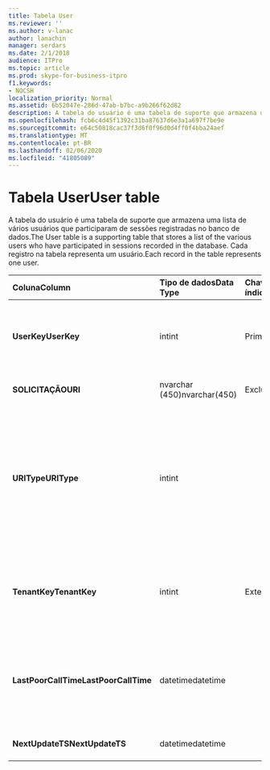 ```yaml
---
title: Tabela User
ms.reviewer: ''
ms.author: v-lanac
author: lanachin
manager: serdars
ms.date: 2/1/2018
audience: ITPro
ms.topic: article
ms.prod: skype-for-business-itpro
f1.keywords:
- NOCSH
localization_priority: Normal
ms.assetid: 6b52047e-286d-47ab-b7bc-a9b266f62d82
description: A tabela do usuário é uma tabela de suporte que armazena uma lista de vários usuários que participaram de sessões registradas no banco de dados. Cada registro na tabela representa um usuário.
ms.openlocfilehash: fcb6c4d45f1392c31ba87637d6e3a1a697f7be9e
ms.sourcegitcommit: e64c50818cac37f3d6f0f96d0d4ff0f4bba24aef
ms.translationtype: MT
ms.contentlocale: pt-BR
ms.lasthandoff: 02/06/2020
ms.locfileid: "41805089"
---
```

# <a name="user-table"></a><span data-ttu-id="a23e3-104">Tabela User</span><span class="sxs-lookup"><span data-stu-id="a23e3-104">User table</span></span>
 
<span data-ttu-id="a23e3-105">A tabela do usuário é uma tabela de suporte que armazena uma lista de vários usuários que participaram de sessões registradas no banco de dados.</span><span class="sxs-lookup"><span data-stu-id="a23e3-105">The User table is a supporting table that stores a list of the various users who have participated in sessions recorded in the database.</span></span> <span data-ttu-id="a23e3-106">Cada registro na tabela representa um usuário.</span><span class="sxs-lookup"><span data-stu-id="a23e3-106">Each record in the table represents one user.</span></span>
  
|<span data-ttu-id="a23e3-107">**Coluna**</span><span class="sxs-lookup"><span data-stu-id="a23e3-107">**Column**</span></span>|<span data-ttu-id="a23e3-108">**Tipo de dados**</span><span class="sxs-lookup"><span data-stu-id="a23e3-108">**Data Type**</span></span>|<span data-ttu-id="a23e3-109">**Chave/índice**</span><span class="sxs-lookup"><span data-stu-id="a23e3-109">**Key/Index**</span></span>|<span data-ttu-id="a23e3-110">**Detalhes**</span><span class="sxs-lookup"><span data-stu-id="a23e3-110">**Details**</span></span>|
|:-----|:-----|:-----|:-----|
|<span data-ttu-id="a23e3-111">**UserKey**</span><span class="sxs-lookup"><span data-stu-id="a23e3-111">**UserKey**</span></span> <br/> |<span data-ttu-id="a23e3-112">int</span><span class="sxs-lookup"><span data-stu-id="a23e3-112">int</span></span>  <br/> |<span data-ttu-id="a23e3-113">Primária</span><span class="sxs-lookup"><span data-stu-id="a23e3-113">Primary</span></span>  <br/> |<span data-ttu-id="a23e3-114">Número exclusivo que identifica esse usuário.</span><span class="sxs-lookup"><span data-stu-id="a23e3-114">Unique number identifying this user.</span></span>  <br/> |
|<span data-ttu-id="a23e3-115">**SOLICITAÇÃO**</span><span class="sxs-lookup"><span data-stu-id="a23e3-115">**URI**</span></span> <br/> |<span data-ttu-id="a23e3-116">nvarchar (450)</span><span class="sxs-lookup"><span data-stu-id="a23e3-116">nvarchar(450)</span></span>  <br/> |<span data-ttu-id="a23e3-117">Exclusividade</span><span class="sxs-lookup"><span data-stu-id="a23e3-117">Unique</span></span>  <br/> |<span data-ttu-id="a23e3-118">Cadeia de caracteres de URI.</span><span class="sxs-lookup"><span data-stu-id="a23e3-118">URI string.</span></span>  <br/> |
|<span data-ttu-id="a23e3-119">**URIType**</span><span class="sxs-lookup"><span data-stu-id="a23e3-119">**URIType**</span></span> <br/> |<span data-ttu-id="a23e3-120">int</span><span class="sxs-lookup"><span data-stu-id="a23e3-120">int</span></span>  <br/> ||<span data-ttu-id="a23e3-121">1 é um tipo de URI desconhecido.</span><span class="sxs-lookup"><span data-stu-id="a23e3-121">1 is unknown URI type.</span></span>  <br/> <span data-ttu-id="a23e3-122">2 é o URI do usuário.</span><span class="sxs-lookup"><span data-stu-id="a23e3-122">2 is user URI.</span></span>  <br/> <span data-ttu-id="a23e3-123">4 é o URI da conferência.</span><span class="sxs-lookup"><span data-stu-id="a23e3-123">4 is conference URI.</span></span>  <br/> <span data-ttu-id="a23e3-124">8 é o URI do telefone.</span><span class="sxs-lookup"><span data-stu-id="a23e3-124">8 is phone URI.</span></span>  <br/> |
|<span data-ttu-id="a23e3-125">**TenantKey**</span><span class="sxs-lookup"><span data-stu-id="a23e3-125">**TenantKey**</span></span> <br/> |<span data-ttu-id="a23e3-126">int</span><span class="sxs-lookup"><span data-stu-id="a23e3-126">int</span></span>  <br/> |<span data-ttu-id="a23e3-127">Exterior</span><span class="sxs-lookup"><span data-stu-id="a23e3-127">Foreign</span></span>  <br/> |<span data-ttu-id="a23e3-128">Locatário do usuário, referenciado da tabela de locatários.</span><span class="sxs-lookup"><span data-stu-id="a23e3-128">Tenant of the user, referenced from tenant table.</span></span>  <br/> |
|<span data-ttu-id="a23e3-129">**LastPoorCallTime**</span><span class="sxs-lookup"><span data-stu-id="a23e3-129">**LastPoorCallTime**</span></span> <br/> |<span data-ttu-id="a23e3-130">datetime</span><span class="sxs-lookup"><span data-stu-id="a23e3-130">datetime</span></span>  <br/> ||<span data-ttu-id="a23e3-131">Carimbo de data/hora mais recente quando o usuário tiver uma chamada de áudio ruim.</span><span class="sxs-lookup"><span data-stu-id="a23e3-131">Latest time stamp when the user had a poor audio call.</span></span>  <br/> |
|<span data-ttu-id="a23e3-132">**NextUpdateTS**</span><span class="sxs-lookup"><span data-stu-id="a23e3-132">**NextUpdateTS**</span></span> <br/> |<span data-ttu-id="a23e3-133">datetime</span><span class="sxs-lookup"><span data-stu-id="a23e3-133">datetime</span></span>  <br/> ||<span data-ttu-id="a23e3-134">Somente para uso interno.</span><span class="sxs-lookup"><span data-stu-id="a23e3-134">For internal use only.</span></span>  <br/> |
   

